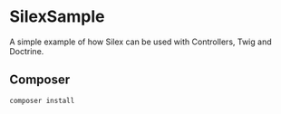 # SilexSample

A simple example of how Silex can be used with Controllers, Twig and Doctrine.

## Composer

`composer install`

